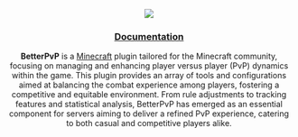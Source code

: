<p align="center">
	<img src="https://raw.githubusercontent.com/Sstudios-Dev/Betterpvp-2.0/master/.github/Betterpvp.png">
	<h3 align="center">
		<a href="https://sstudiosdev.is-a.dev/docs/betterpvp.html">Documentation</a>
	</h3>
</p>

<p align="center"> <strong>BetterPvP</strong> is a <a href="https://www.minecraft.net/">Minecraft</a> plugin tailored for the Minecraft community, focusing on managing and enhancing player versus player (PvP) dynamics within the game. This plugin provides an array of tools and configurations aimed at balancing the combat experience among players, fostering a competitive and equitable environment. From rule adjustments to tracking features and statistical analysis, BetterPvP has emerged as an essential component for servers aiming to deliver a refined PvP experience, catering to both casual and competitive players alike.</p>
